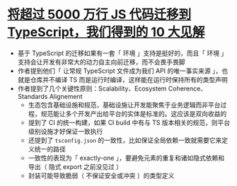 # [将超过 5000 万行 JS 代码迁移到 TypeScript，我们得到的 10 大见解](https://mp.weixin.qq.com/s/iC-wI4mK48b0hq0HvGrZ8g)

- 基于 TypeScript 的迁移如果有一套「 环境 」支持是挺好的，而且「 环境 」支持会让开发有非常大的动力自主向前迁移，而不会畏手畏脚
- 作者提到他们「 让常规 TypeScript 文件成为我们 API 的唯一事实来源 」，也就是仓库并不编译 TS 而是运行时编译，这样能在运行时保持所有的类型声明
- 作者提到了几个关键性原则：Scalability、Ecosystem Coherence、Standards Alignement
    - 生态包含基础设施和规范，基础设施让开发能聚焦于业务逻辑而非平台过程，规范能让多个开发产出给平台的实体是标准的。这应该是双向收益的
    - 提到了 CI 的统一构建，如果 CI build 中有与 TS 版本相关的规范，则平台级别设施才好保证一致执行
    - 还提到了 `tsconfig.json` 的一致性，比如保证全局依赖一致就需要它来定义统一的路径
    - 一致性的表现为「 exactly-one 」，要避免元素的重复和诸如隐式依赖和导出（ 隐式 export 之前没见过 ）
    - 封装可能导致脆弱（ 不保证安全或冲突 ）的类型定义
